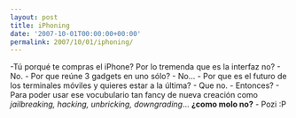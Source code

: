 ```yaml
---
layout: post
title: iPhoning
date: '2007-10-01T00:00:00+00:00'
permalink: 2007/10/01/iphoning/
---
```

<p class="frase">-Tú porqué te compras el iPhone? Por lo tremenda que es la interfaz no?
- No.
- Por que reúne 3 gadgets en uno sólo?
- No...
- Por que es el futuro de los terminales móviles y quieres estar a la última?
- Que no.
- Entonces?
- Para poder usar ese vocubulario tan fancy de nueva creación como <em>jailbreaking, hacking, unbricking, downgrading</em>... <strong>¿como molo no?</strong>
- Pozi :P</p>
